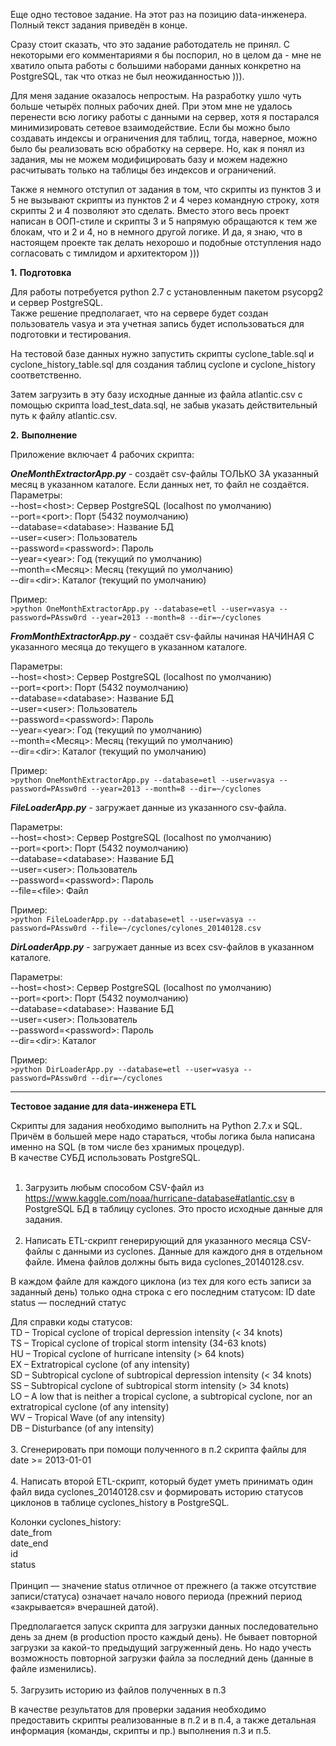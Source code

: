 Еще одно тестовое задание. На этот раз на позицию data-инженера. Полный текст задания приведён в конце.

Сразу стоит сказать, что это задание работодатель не принял. С некоторыми его комментариями я бы поспорил, но в целом да - мне не хватило опыта работы с большими наборами данных конкретно на PostgreSQL, так что отказ не был неожиданностью ))).

Для меня задание оказалось непростым. На разработку ушло чуть больше четырёх полных рабочих дней. При этом мне не удалось перенести всю логику работы с данными на сервер, хотя я постарался минимизировать сетевое взаимодействие. Если бы можно было создавать индексы и ограничения для таблиц, тогда, наверное, можно было бы реализовать всю обработку на сервере. Но, как я понял из задания, мы не можем модифицировать базу и можем надежно расчитывать только на таблицы без индексов и ограничений.

Также я немного отступил от задания в том, что скрипты из пунктов 3 и 5 не вызывают скрипты из пунктов 2 и 4 через командную строку, хотя скрипты 2 и 4 позволяют это сделать. Вместо этого весь проект написан в ООП-стиле и скрипты 3 и 5 напрямую обращаются к тем же блокам, что и 2 и 4, но в немного другой логике. И да, я знаю, что в настоящем проекте так делать нехорошо и подобные отступления надо согласовать с тимлидом и архитектором ))) 

**1.**
**Подготовка**

Для работы потребуется python 2.7 с установленным пакетом psycopg2 и сервер PostgreSQL.</br>
Также решение предполагает, что на сервере будет создан пользователь vasya и эта учетная запись будет использоваться для подготовки и тестирования.

На тестовой базе данных нужно запустить скрипты cyclone\_table.sql и cyclone\_history\_table.sql для создания таблиц cyclone и cyclone\_history соответственно.

Затем загрузить в эту базу исходные данные из файла atlantic.csv с помощью скрипта load\_test\_data.sql, не забыв указать действительный путь к файлу atlantic.csv.

**2.**
**Выполнение**

Приложение включает 4 рабочих скрипта:

***OneMonthExtractorApp.py*** - создаёт csv-файлы ТОЛЬКО ЗА указанный месяц в указанном каталоге. Если данных нет, то файл не создаётся.</br>
Параметры:</br>
--host=<host\>: Сервер PostgreSQL (localhost по умолчанию)</br>
--port=<port\>: Порт (5432 поумолчанию)</br>
--database=<database\>: Название БД</br>
--user=<user\>: Пользователь</br>
--password=<password\>: Пароль<br/>
--year=<year\>: Год (текущий по умолчанию)<br/>
--month=<Месяц\>: Месяц (текущий по умолчанию)<br/>
--dir=<dir\>: Каталог (текущий по умолчанию)

Пример:<br/>
`>python OneMonthExtractorApp.py --database=etl --user=vasya --password=PAssw0rd --year=2013 --month=8 --dir=~/cyclones`


***FromMonthExtractorApp.py*** - создаёт csv-файлы начиная НАЧИНАЯ С указанного месяца до текущего в указанном каталоге.</br>

Параметры:<br/>
--host=<host\>: Сервер PostgreSQL (localhost по умолчанию)</br>
--port=<port\>: Порт (5432 поумолчанию)</br>
--database=<database\>: Название БД</br>
--user=<user\>: Пользователь</br>
--password=<password\>: Пароль<br/>
--year=<year\>: Год (текущий по умолчанию)<br/>
--month=<Месяц\>: Месяц (текущий по умолчанию)<br/>
--dir=<dir\>: Каталог (текущий по умолчанию)

Пример:<br/>
`>python OneMonthExtractorApp.py --database=etl --user=vasya --password=PAssw0rd --year=2013 --month=8 --dir=~/cyclones`

***FileLoaderApp.py*** - загружает данные из указанного csv-файла.</br>

Параметры:<br/>
--host=<host\>: Сервер PostgreSQL (localhost по умолчанию)</br>
--port=<port\>: Порт (5432 поумолчанию)</br>
--database=<database\>: Название БД</br>
--user=<user\>: Пользователь</br>
--password=<password\>: Пароль<br/>
--file=<file\>: Файл

Пример:<br/>
`>python FileLoaderApp.py --database=etl --user=vasya --password=PAssw0rd --file=~/cyclones/cylones_20140128.csv`

***DirLoaderApp.py*** - загружает данные из всех csv-файлов в указанном каталоге.</br>

Параметры:<br/>
--host=<host\>: Сервер PostgreSQL (localhost по умолчанию)</br>
--port=<port\>: Порт (5432 поумолчанию)</br>
--database=<database\>: Название БД</br>
--user=<user\>: Пользователь</br>
--password=<password\>: Пароль<br/>
--dir=<dir\>: Каталог

Пример:<br/>
`>python DirLoaderApp.py --database=etl --user=vasya --password=PAssw0rd --dir=~/cyclones`

----------

**Тестовое задание для data-инженера ETL**

Скрипты для задания необходимо выполнить на Python 2.7.x и SQL. Причём в большей мере надо стараться, чтобы логика была написана именно на SQL (в том числе без хранимых процедур).  
В качестве СУБД использовать PostgreSQL.<br/><br/>
1. Загрузить любым способом CSV-файл из https://www.kaggle.com/noaa/hurricane-database#atlantic.csv в PostgreSQL БД в таблицу cyclones. Это просто исходные данные для задания.<br/><br/> 
2. Написать ETL-скрипт генерирующий для указанного месяца CSV-файлы с данными из cyclones. Данные для каждого дня в отдельном файле. Имена файлов должны быть вида cyclones_20140128.csv.

В каждом файле для каждого циклона (из тех для кого есть записи за заданный день) только одна строка с его последним статусом:
ID
date
status — последний статус

Для справки коды статусов:<br/>
TD – Tropical cyclone of tropical depression intensity (< 34 knots)<br/>
TS – Tropical cyclone of tropical storm intensity (34-63 knots)<br/>
HU – Tropical cyclone of hurricane intensity (> 64 knots)<br/>
EX – Extratropical cyclone (of any intensity)<br/>
SD – Subtropical cyclone of subtropical depression intensity (< 34 knots)<br/>
SS – Subtropical cyclone of subtropical storm intensity (> 34 knots)<br/>
LO – A low that is neither a tropical cyclone, a subtropical cyclone, nor an extratropical cyclone (of any intensity)<br/>
WV – Tropical Wave (of any intensity)<br/>
DB – Disturbance (of any intensity)<br/><br/>
3. Сгенерировать при помощи полученного в п.2 скрипта файлы для date >= 2013-01-01<br/><br/>
4. Написать второй ETL-скрипт, который будет уметь принимать один файл вида cyclones\_20140128.csv и формировать историю статусов циклонов в таблице cyclones_history в PostgreSQL. 

Колонки cyclones\_history:</br>
date\_from</br>
date_end</br>
id</br>
status<br/><br/>
Принцип — значение status отличное от прежнего (а также отсутствие записи/статуса) означает начало нового периода (прежний период «закрывается» вчерашней датой).

Предполагается запуск скрипта для загрузки данных последовательно день за днем (в production просто каждый день). Не бывает повторной загрузки за какой-то предыдущий загруженный день. Но надо учесть возможность повторной загрузки файла за последний день (данные в файле изменились).<br/><br/>
5. Загрузить историю из файлов полученных в п.3

В качестве результатов для проверки задания необходимо предоставить скрипты реализованные в п.2 и в п.4, а также детальная информация (команды, скрипты и пр.) выполнения п.3 и п.5.
